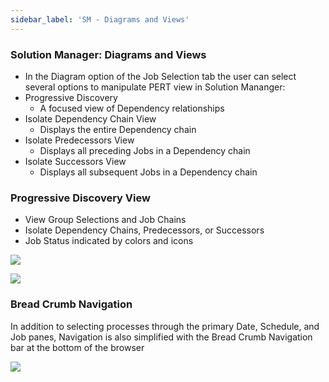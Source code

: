 ```yaml
---
sidebar_label: 'SM - Diagrams and Views'
---
```


### Solution Manager: Diagrams and Views

* In the Diagram option of the Job Selection tab the user can select several options to manipulate PERT view in Solution Mananger:  
* Progressive Discovery    
  * A focused view of Dependency relationships  
* Isolate Dependency Chain View  
  * Displays the entire Dependency chain  
* Isolate Predecessors View  
  * Displays all preceding Jobs in a Dependency chain  
* Isolate Successors View  
  * Displays all subsequent Jobs in a Dependency chain  

### Progressive Discovery View

* View Group Selections and Job Chains
* Isolate Dependency Chains, Predecessors, or Successors
* Job Status indicated by colors and icons

![](../static/imgbasic/Picture80.png)

![](../static/imgbasic/Picture81.png)

### Bread Crumb Navigation

In addition to selecting processes through the primary Date, Schedule, and Job panes, Navigation is also simplified with the Bread Crumb Navigation bar at the bottom of the browser 

![](../static/imgbasic/Picture82.png)
